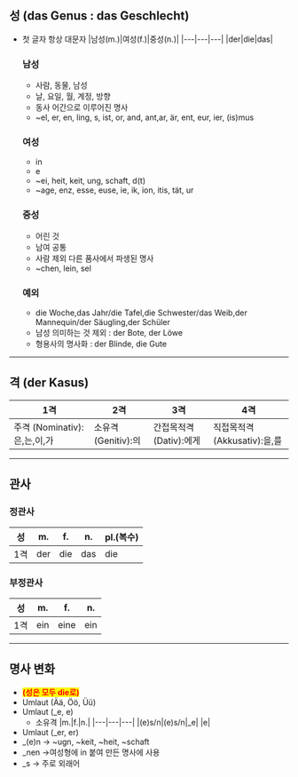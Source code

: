 ## 성 (das Genus : das Geschlecht)
- 첫 글자 항상 대문자
  |남성(m.)|여성(f.)|중성(n.)|
  |---|---|---|
  |der|die|das|
  ### 남성
  - 사람, 동물, 남성
  - 날, 요일, 월, 계정, 방향
  - 동사 어간으로 이루어진 명사
  - ~el, er, en, ling, s, ist, or, and, ant,ar, är, ent, eur, ier, (is)mus
  ### 여성
  - in
  - e
  - ~ei, heit, keit, ung, schaft, d(t)
  - ~age, enz, esse, euse, ie, ik, ion, itis, tät, ur
  ### 중성
  - 어린 것
  - 남여 공통
  - 사람 제외 다른 품사에서 파생된 명사
  - ~chen, lein, sel
  ### 예외
  - die Woche,das Jahr/die Tafel,die Schwester/das Weib,der Mannequin/der Säugling,der Schüler
  - 남성 의미하는 것 제외 : der Bote, der Löwe
  - 형용사의 명사화 : der Blinde, die Gute
<hr>

## 격 (der Kasus)
|1격|2격|3격|4격|
|---|---|---|---|
|주격 (Nominativ):은,는,이,가|소유격 (Genitiv):의|간접목적격 (Dativ):에게|직접목적격 (Akkusativ):을,를|
<hr>

## 관사
### 정관사
|성|m.|f.|n.|pl.(복수)|
|---|---|---|---|---|
|1격|der|die|das|die|
### 부정관사
|성|m.|f.|n.|
|---|---|---|---|
|1격|ein|eine|ein|
<hr>

## 명사 변화
- <span style="color:red; background-color:yellow;">**(성은 모두 die로)**</span>
- Umlaut (Ää, Öö, Üü)
- Umlaut (_e, e)
  - 소유격
    |m.|f.|n.|
    |---|---|---|
    |(e)s/n|(e)s/n|_e|
    |e|
- Umlaut (_er, er)
- _(e)n -> ~ugn, ~keit, ~heit, ~schaft
- _nen ->여성형에 in 붙여 만든 명사에 사용
- _s -> 주로 외래어